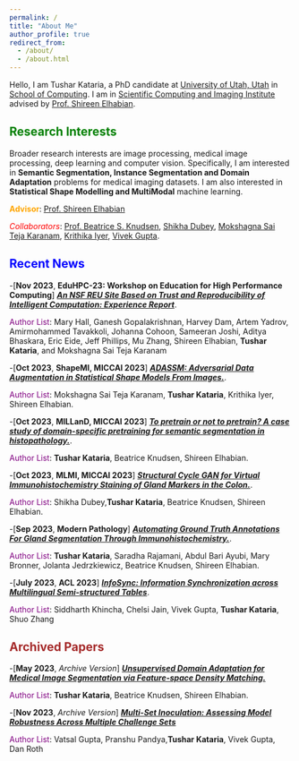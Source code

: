 ```yaml
---
permalink: /
title: "About Me"
author_profile: true
redirect_from: 
  - /about/
  - /about.html
---
```



Hello, I am Tushar Kataria, a PhD candidate at [University of Utah, Utah](https://www.utah.edu/) in [School of Computing](https://www.cs.utah.edu/). I am in [Scientific Computing and Imaging Institute](https://www.sci.utah.edu/) advised by [Prof. Shireen Elhabian](https://www.sci.utah.edu/~shireen/).

<span style="color:green;">Research Interests</span>
------
Broader research interests are image processing, medical image processing, deep learning and computer vision. Specifically, I am interested in **Semantic Segmentation, Instance Segmentation and Domain Adaptation** problems for medical imaging datasets. I am also interested in **Statistical Shape Modelling and MultiModal** machine learning.

<span style="color:orange;">**Advisor**</span>: [Prof. Shireen Elhabian](https://www.sci.utah.edu/~shireen/)

<span style="color:red;">*Collaborators*</span>: [Prof. Beatrice S. Knudsen](https://healthcare.utah.edu/fad/mddetail.php?physicianID=u6028236#tabAcademic), [Shikha Dubey](https://sites.google.com/view/shikha-dubey/), [Mokshagna Sai Teja Karanam](https://www.linkedin.com/in/mokshagna-sai-teja-karanam-372022169/), [Krithika Iyer](https://www.linkedin.com/in/iyerkrithika21/), [Vivek Gupta](https://vgupta123.github.io/). 

<span style="color:blue;">Recent News</span>
------
-[**Nov 2023**, **EduHPC-23: Workshop on Education for High Performance Computing**] [***An NSF REU Site Based on Trust and Reproducibility of Intelligent Computation: Experience Report***](https://dl.acm.org/doi/abs/10.1145/3624062.3624100).

<span style="color:purple;">Author  List</span>: Mary Hall, Ganesh Gopalakrishnan, Harvey Dam, Artem Yadrov, Amirmohammed Tavakkoli, Johanna Cohoon, Sameeran Joshi, Aditya Bhaskara, Eric Eide, Jeff Phillips, Mu Zhang, Shireen Elhabian, **Tushar Kataria**, and Mokshagna Sai Teja Karanam 

-[**Oct 2023**, **ShapeMI, MICCAI 2023**] [***ADASSM: Adversarial Data Augmentation in Statistical Shape Models From Images.***](https://link.springer.com/chapter/10.1007/978-3-031-46914-5_8).

<span style="color:purple;">Author  List</span>: Mokshagna Sai Teja Karanam, **Tushar Kataria**, Krithika Iyer, Shireen Elhabian.

-[**Oct 2023**, **MILLanD, MICCAI 2023**] [***To pretrain or not to pretrain? A case study of domain-specific pretraining for semantic segmentation in histopathology.***](https://link.springer.com/chapter/10.1007/978-3-031-44917-8_24).

<span style="color:purple;">Author List</span>: **Tushar Kataria**, Beatrice Knudsen, Shireen  Elhabian.

-[**Oct 2023**, **MLMI, MICCAI 2023**] [***Structural Cycle GAN for Virtual Immunohistochemistry Staining of Gland Markers in the Colon.***](https://link.springer.com/chapter/10.1007/978-3-031-45676-3_45).

<span style="color:purple;">Author List</span>: Shikha Dubey,**Tushar Kataria**, Beatrice Knudsen, Shireen  Elhabian.

-[**Sep 2023**, **Modern Pathology**] [***Automating Ground Truth Annotations For Gland Segmentation Through Immunohistochemistry.***](https://www.sciencedirect.com/science/article/pii/S0893395223002363?dgcid=coauthor).

<span style="color:purple;">Author List</span>: **Tushar Kataria**, Saradha Rajamani, Abdul Bari Ayubi, Mary Bronner, Jolanta Jedrzkiewicz, Beatrice Knudsen,  Shireen Elhabian. 

-[**July 2023**, **ACL 2023**] [***InfoSync: Information Synchronization across Multilingual Semi-structured Tables***](https://aclanthology.org/2023.findings-acl.159/).

<span style="color:purple;">Author List</span>: Siddharth Khincha, Chelsi Jain, Vivek Gupta, **Tushar Kataria**, Shuo Zhang

<span style="color:brown;">Archived Papers</span>
------

-[**May 2023**, *Archive Version*] [***Unsupervised Domain Adaptation for Medical Image Segmentation via Feature-space Density Matching.***](https://arxiv.org/abs/2305.05789)

<span style="color:purple;">Author List</span>: **Tushar Kataria**, Beatrice Knudsen, Shireen  Elhabian.

-[**Nov 2023**, *Archive Version*] [***Multi-Set Inoculation: Assessing Model Robustness Across Multiple Challenge Sets***](https://arxiv.org/abs/2311.08662)

<span style="color:purple;">Author List</span>: Vatsal Gupta, Pranshu Pandya,**Tushar Kataria**, Vivek Gupta, Dan Roth




